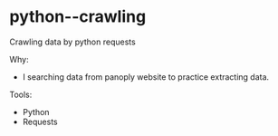 # python--crawling
Crawling data by python requests

Why:
- I searching data from panoply website to practice extracting data.

Tools:
- Python
- Requests
